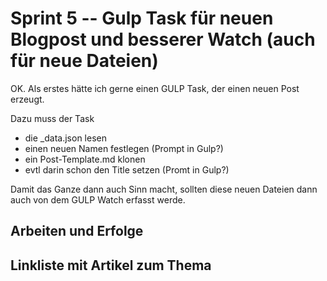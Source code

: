# Sprint 5 -- Gulp Task für neuen Blogpost und besserer Watch (auch für neue Dateien)

OK. Als erstes hätte ich gerne einen GULP Task, der einen neuen Post erzeugt.

Dazu muss der Task

* die _data.json lesen
* einen neuen Namen festlegen (Prompt in Gulp?)
* ein Post-Template.md klonen
* evtl darin schon den Title setzen (Promt in Gulp?)

Damit das Ganze dann auch Sinn macht, sollten diese neuen Dateien dann auch von dem GULP Watch erfasst werde.

## Arbeiten und Erfolge

## Linkliste mit Artikel zum Thema

